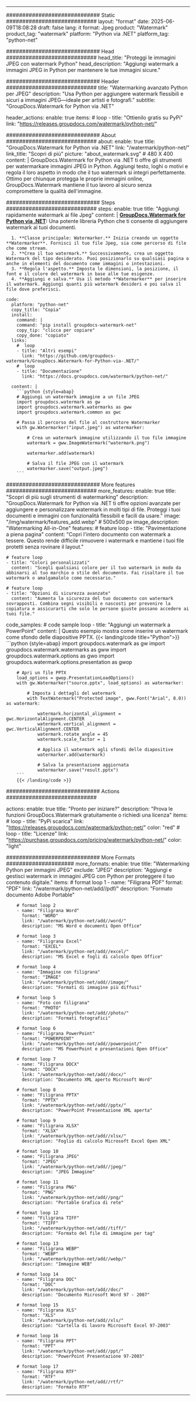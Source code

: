 
---
############################# Static ############################
layout: "format"
date:  2025-06-09T18:08:28
draft: false
lang: it
format: Jpeg
product: "Watermark"
product_tag: "watermark"
platform: "Python via .NET"
platform_tag: "python-net"

############################# Head ############################
head_title: "Proteggi le immagini JPEG con watermark Python"
head_description: "Aggiungi watermark a immagini JPEG in Python per mantenere le tue immagini sicure."

############################# Header ############################
title: "Watermarking avanzato Python per JPEG" 
description: "Usa Python per aggiungere watermark flessibili e sicuri a immagini JPEG—ideale per artisti e fotografi."
subtitle: "GroupDocs.Watermark for Python via .NET" 

header_actions:
  enable: true
  items:
    #  loop
    - title: "Ottienilo gratis su PyPi"
      link: "https://releases.groupdocs.com/watermark/python-net/"
      
############################# About ############################
about:
    enable: true
    title: "GroupDocs.Watermark for Python via .NET"
    link: "/watermark/python-net/"
    link_title: "Scopri di più"
    picture: "about_watermark.svg" # 480 X 400
    content: |
       GroupDocs.Watermark for Python via .NET ti offre gli strumenti per watermarkare immagini JPEG in Python. Aggiungi testo, loghi o motivi e regola il loro aspetto in modo che il tuo watermark si integri perfettamente. Ottimo per chiunque protegga le proprie immagini online, GroupDocs.Watermark mantiene il tuo lavoro al sicuro senza compromettere la qualità dell'immagine.

############################# Steps ############################
steps:
    enable: true
    title: "Aggiungi rapidamente watermark ai file Jpeg"
    content: |
      **[GroupDocs.Watermark for Python via .NET](https://products.groupdocs.com/watermark/python-net/):** Una potente libreria Python che ti consente di aggiungere watermark ai tuoi documenti.
      
      1. **Classe principale: Watermarker.** Inizia creando un oggetto **Watermarker**. Fornisci il tuo file Jpeg, sia come percorso di file che come stream.
      2. **Crea il tuo watermark.** Successivamente, crea un oggetto Watermark del tipo desiderato. Puoi posizionarlo su qualsiasi pagina o anche in elementi del documento come immagini o intestazioni.
      3. **Regola l'aspetto.** Imposta le dimensioni, la posizione, il font e il colore del watermark in base alle tue esigenze.
      4. **Aggiungi e salva.** Usa il metodo **Watermarker** per inserire il watermark. Aggiungi quanti più watermark desideri e poi salva il file dove preferisci.
   
    code:
      platform: "python-net"
      copy_title: "Copia"
      install:
        command: |
        command: "pip install groupdocs-watermark-net"
        copy_tip: "clicca per copiare"
        copy_done: "copiato"
      links:
        #  loop
        - title: "Altri esempi"
          link: "https://github.com/groupdocs-watermark/GroupDocs.Watermark-for-Python-via-.NET/"
        #  loop
        - title: "Documentazione"
          link: "https://docs.groupdocs.com/watermark/python-net/"
          
      content: |
        ```python {style=abap}
        # Aggiungi un watermark immagine a un file JPEG
        import groupdocs.watermark as gw
        import groupdocs.watermark.watermarks as gww
        import groupdocs.watermark.common as gwс

        # Passa il percorso del file al costruttore Watermarker
        with gw.Watermarker("input.jpeg") as watermarker:

            # Crea un watermark immagine utilizzando il tuo file immagine
            watermark = gww.ImageWatermark("watermark.png")

            watermarker.add(watermark)

            # Salva il file JPEG con il watermark
            watermarker.save("output.jpeg")
        ```  

############################# More features ############################
more_features:
  enable: true
  title: "Scopri di più sugli strumenti di watermarking"
  description: "GroupDocs.Watermark for Python via .NET ti offre opzioni avanzate per aggiungere e personalizzare watermark in molti tipi di file. Proteggi i tuoi documenti e immagini con funzionalità flessibili e facili da usare."
  image: "/img/watermark/features_add.webp" # 500x500 px
  image_description: "Watermarking All-in-One"
  features:
    # feature loop
    - title: "Pavimentazione a piena pagina"
      content: "Copri l'intero documento con watermark a tessere. Questo rende difficile rimuovere i watermark e mantiene i tuoi file protetti senza rovinare il layout."

    # feature loop
    - title: "Colori personalizzati"
      content: "Scegli qualsiasi colore per il tuo watermark in modo da abbinarsi al tuo marchio o stile del documento. Fai risaltare il tuo watermark o amalgamalolo come necessario."

    # feature loop
    - title: "Opzioni di sicurezza avanzate"
      content: "Aumenta la sicurezza del tuo documento con watermark sovrapposti. Combina segni visibili e nascosti per prevenire la copiatura e assicurarti che solo le persone giuste possano accedere ai tuoi file."
      
  code_samples:
    # code sample loop
    - title: "Aggiungi un watermark a PowerPoint"
      content: |
        Questo esempio mostra come inserire un watermark come sfondo delle diapositive PPTX.
        {{< landing/code title="Python">}}
        ```python {style=abap}
        import groupdocs.watermark as gw
        import groupdocs.watermark.watermarks as gww
        import groupdocs.watermark.options as gwo
        import groupdocs.watermark.options.presentation as gwop

        # Apri un file PPTX
        load_options = gwop.PresentationLoadOptions()
        with gw.Watermarker("source.pptx", load_options) as watermarker:

            # Imposta i dettagli del watermark
            with TextWatermark("Protected image", gww.Font("Arial", 8.0)) as watermark:

                watermark.horizontal_alignment = gwс.HorizontalAlignment.CENTER
                watermark.vertical_alignment = gwс.VerticalAlignment.CENTER
                watermark.rotate_angle = 45
                watermark.scale_factor = 1

                # Applica il watermark agli sfondi delle diapositive
                watermarker.add(watermark)

                # Salva la presentazione aggiornata
                watermarker.save("result.pptx")
        ```
        {{< /landing/code >}}


############################# Actions ############################

actions:
  enable: true
  title: "Pronto per iniziare?"
  description: "Prova le funzioni GroupDocs.Watermark gratuitamente o richiedi una licenza"
  items:
    #  loop
    - title: "PyPi scarica"
      link: "https://releases.groupdocs.com/watermark/python-net/"
      color: "red"
        #  loop
    - title: "Licenze"
      link: "https://purchase.groupdocs.com/pricing/watermark/python-net/"
      color: "light"


############################# More Formats #####################
more_formats:
    enable: true
    title: "Watermarking Python per immagini JPEG"
    exclude: "JPEG"
    description: "Aggiungi e gestisci watermark in immagini JPEG con Python per proteggere il tuo contenuto digitale."
    items: 
        # format loop 1
        - name: "Filigrana PDF"
          format: "PDF"
          link: "/watermark/python-net/add//pdf/"
          description: "Formato documento Adobe Portable"

        # format loop 2
        - name: "Filigrana Word"
          format: "WORD"
          link: "/watermark/python-net/add//word/"
          description: "MS Word e documenti Open Office"
          
        # format loop 3
        - name: "Filigrana Excel"
          format: "EXCEL"
          link: "/watermark/python-net/add//excel/"
          description: "MS Excel e fogli di calcolo Open Office"

        # format loop 4
        - name: "Immagine con filigrana"
          format: "IMAGE"
          link: "/watermark/python-net/add//image/"
          description: "Formati di immagine più diffusi"

        # format loop 5
        - name: "Foto con filigrana"
          format: "PHOTO"
          link: "/watermark/python-net/add//photo/"
          description: "Formati fotografici"

        # format loop 6
        - name: "Filigrana PowerPoint"
          format: "POWERPOINT"
          link: "/watermark/python-net/add//powerpoint/"
          description: "MS PowerPoint e presentazioni Open Office"

        # format loop 7
        - name: "Filigrana DOCX"
          format: "DOCX"
          link: "/watermark/python-net/add//docx/"
          description: "Documento XML aperto Microsoft Word"
          
        # format loop 8
        - name: "Filigrana PPTX"
          format: "PPTX"
          link: "/watermark/python-net/add//pptx/"
          description: "PowerPoint Presentazione XML aperta"
          
        # format loop 9
        - name: "Filigrana XLSX"
          format: "XLSX"
          link: "/watermark/python-net/add//xlsx/"
          description: "Foglio di calcolo Microsoft Excel Open XML"

        # format loop 10
        - name: "Filigrana JPEG"
          format: "JPEG"
          link: "/watermark/python-net/add//jpeg/"
          description: "JPEG Immagine"

        # format loop 11
        - name: "Filigrana PNG"
          format: "PNG"
          link: "/watermark/python-net/add//png/"
          description: "Portable Grafica di rete"

        # format loop 12
        - name: "Filigrana TIFF"
          format: "TIFF"
          link: "/watermark/python-net/add//tiff/"
          description: "Formato del file di immagine per tag"

        # format loop 13
        - name: "Filigrana WEBP"
          format: "WEBP"
          link: "/watermark/python-net/add//webp/"
          description: "Immagine WEB"

        # format loop 14
        - name: "Filigrana DOC"
          format: "DOC"
          link: "/watermark/python-net/add//doc/"
          description: "Documento Microsoft Word 97 - 2007"

        # format loop 15
        - name: "Filigrana XLS"
          format: "XLS"
          link: "/watermark/python-net/add//xls/"
          description: "Cartella di lavoro Microsoft Excel 97-2003"

        # format loop 16
        - name: "Filigrana PPT"
          format: "PPT"
          link: "/watermark/python-net/add//ppt/"
          description: "PowerPoint Presentazione 97-2003"

        # format loop 17
        - name: "Filigrana RTF"
          format: "RTF"
          link: "/watermark/python-net/add//rtf/"
          description: "Formato RTF"

---